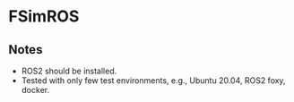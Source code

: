 # FSimROS

## Notes
- ROS2 should be installed.
- Tested with only few test environments, e.g., Ubuntu 20.04, ROS2 foxy, docker.

